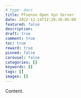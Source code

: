 ```yaml
---
# type: docs 
title: Pfsense Open Vpn Server
date: 2022-12-14T12:29:36-05:00
featured: false
description: 
draft: true
comment: true
toc: true
reward: true
pinned: false
carousel: false
categories: []
keywords: []
tags: []
images: []
---
```


Content.
